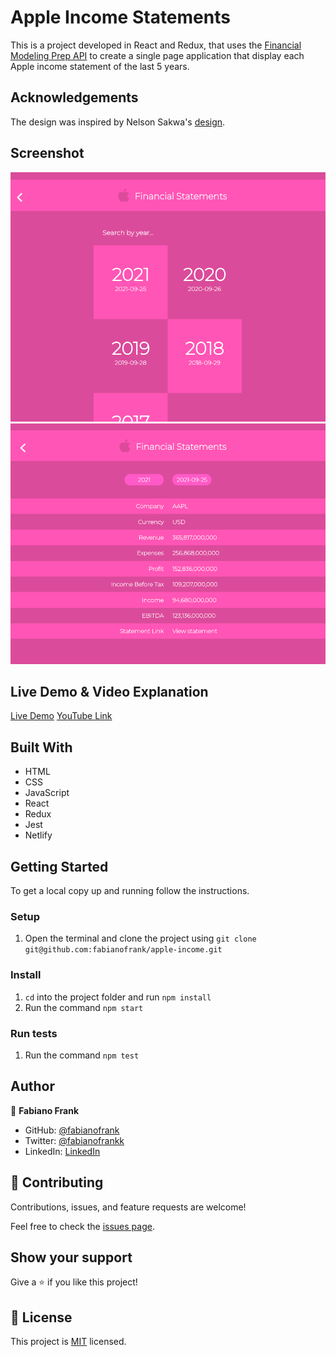 # Apple Income Statements

This is a project developed in React and Redux, that uses the [Financial Modeling Prep API](https://site.financialmodelingprep.com/developer/docs) to create a single page application that display each Apple income statement of the last 5 years. 


## Acknowledgements

The design was inspired by Nelson Sakwa's [design](https://www.behance.net/gallery/31579789/Ballhead-App-(Free-PSDs)).

## Screenshot

![screenshot](./public/apple.png)![screenshot](./public/apple1.png)


## Live Demo & Video Explanation

[Live Demo](https://apple-financial-statements.netlify.app/)
[YouTube Link](https://youtu.be/p38tW-5i3-8)

## Built With

- HTML 
- CSS 
- JavaScript
- React
- Redux
- Jest
- Netlify

## Getting Started

To get a local copy up and running follow the instructions.


### Setup

1. Open the terminal and clone the project using `git clone git@github.com:fabianofrank/apple-income.git`


### Install

1. `cd` into the project folder and run `npm install`
2. Run the command `npm start`


### Run tests

1. Run the command `npm test`


## Author

👤 **Fabiano Frank**

- GitHub: [@fabianofrank](https://github.com/fabianofrank)
- Twitter: [@fabianofrankk](https://twitter.com/fabianofrankk)
- LinkedIn: [LinkedIn](https://www.linkedin.com/in/fabianofrank/)


## 🤝 Contributing

Contributions, issues, and feature requests are welcome!

Feel free to check the [issues page](../../issues/).


## Show your support

Give a ⭐️ if you like this project!


## 📝 License

This project is [MIT](./MIT.md) licensed.
